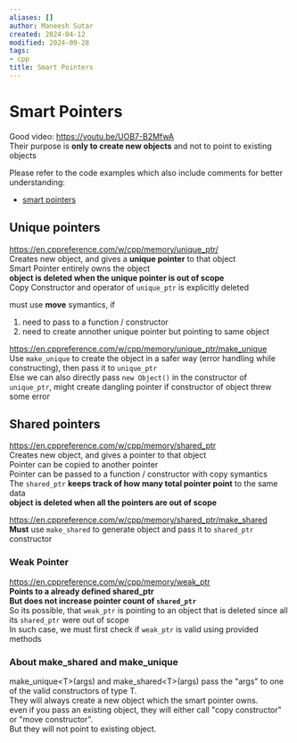 ```yaml
---
aliases: []
author: Maneesh Sutar
created: 2024-04-12
modified: 2024-09-28
tags:
- cpp
title: Smart Pointers
---
```


# Smart Pointers

Good video: <https://youtu.be/UOB7-B2MfwA>  
Their purpose is **only to create new objects** and not to point to existing objects

Please refer to the code examples which also include comments for better understanding:

* [smart pointers](https://github.com/maneesh29s/just-cpp-things/blob/main/src/smart_pointers.cc)

## Unique pointers

<https://en.cppreference.com/w/cpp/memory/unique_ptr/>  
Creates new object, and gives a **unique pointer** to that object  
Smart Pointer entirely owns the object  
**object is deleted when the unique pointer is out of scope**  
Copy Constructor and operator of `unique_ptr` is explicitly deleted

must use **move** symantics, if

1. need to pass to a function / constructor
1. need to create annother unique pointer but pointing to same object

<https://en.cppreference.com/w/cpp/memory/unique_ptr/make_unique>  
Use `make_unique` to create the object in a safer way (error handling while constructing), then pass it to `unique_ptr`  
Else we can also directly pass `new Object()` in the constructor of `unique_ptr`, might create dangling pointer if constructor of object threw some error

## Shared pointers

<https://en.cppreference.com/w/cpp/memory/shared_ptr>  
Creates new object, and gives a pointer to that object  
Pointer can be copied to another pointer  
Pointer can be passed to a function / constructor with copy symantics  
The `shared_ptr` **keeps track of how many total pointer point** to the same data  
**object is deleted when  all the pointers are out of scope**

<https://en.cppreference.com/w/cpp/memory/shared_ptr/make_shared>  
**Must** use `make_shared` to generate object and pass it to `shared_ptr` constructor

### Weak Pointer

<https://en.cppreference.com/w/cpp/memory/weak_ptr>  
**Points to a already defined shared_ptr**  
**But does not increase pointer count of `shared_ptr`**  
So its possible, that `weak_ptr` is pointing to an object that is deleted since all its `shared_ptr` were out of scope  
In such case, we must first check if `weak_ptr` is valid using provided methods

### About make_shared and make_unique

make\_unique\<T>(args) and make\_shared\<T>(args) pass the "args" to one of the valid constructors of type T.  
They will always create a new object which the smart pointer owns.  
even if you pass an existing object, they will either call "copy constructor" or "move constructor".  
But they will not point to existing object.
